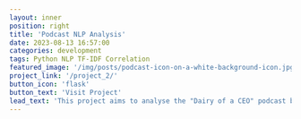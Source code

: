 ```yaml
---
layout: inner
position: right
title: 'Podcast NLP Analysis'
date: 2023-08-13 16:57:00
categories: development
tags: Python NLP TF-IDF Correlation
featured_image: '/img/posts/podcast-icon-on-a-white-background-icon.jpg'
project_link: '/project_2/'
button_icon: 'flask'
button_text: 'Visit Project'
lead_text: 'This project aims to analyse the "Dairy of a CEO" podcast by episode title keyword frequency (using TF-IDF) and its correlation to episode view count.'
---
```

